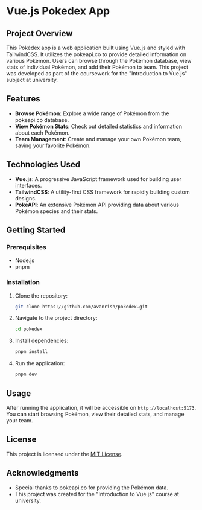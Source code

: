 # Vue.js Pokedex App

## Project Overview

This Pokédex app is a web application built using Vue.js and styled with TailwindCSS. It utilizes the pokeapi.co to provide detailed information on various Pokémon. Users can browse through the Pokémon database, view stats of individual Pokémon, and add their Pokémon to team. This project was developed as part of the coursework for the "Introduction to Vue.js" subject at university.

## Features

- **Browse Pokémon**: Explore a wide range of Pokémon from the pokeapi.co database.
- **View Pokémon Stats**: Check out detailed statistics and information about each Pokémon.
- **Team Management**: Create and manage your own Pokémon team, saving your favorite Pokémon.

## Technologies Used

- **Vue.js**: A progressive JavaScript framework used for building user interfaces.
- **TailwindCSS**: A utility-first CSS framework for rapidly building custom designs.
- **PokeAPI**: An extensive Pokémon API providing data about various Pokémon species and their stats.

## Getting Started

### Prerequisites

- Node.js
- pnpm

### Installation

1. Clone the repository:
   ```bash
   git clone https://github.com/avanrish/pokedex.git
   ```
2. Navigate to the project directory:
   ```bash
   cd pokedex
   ```
3. Install dependencies:
   ```bash
   pnpm install
   ```
4. Run the application:
   ```bash
   pnpm dev
   ```

## Usage

After running the application, it will be accessible on `http://localhost:5173`. You can start browsing Pokémon, view their detailed stats, and manage your team.

## License

This project is licensed under the [MIT License](LICENSE.md).

## Acknowledgments

- Special thanks to pokeapi.co for providing the Pokémon data.
- This project was created for the "Introduction to Vue.js" course at university.
